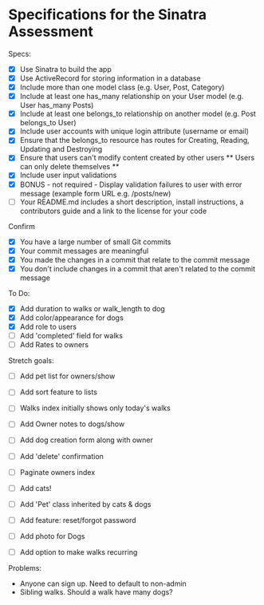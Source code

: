 # Specifications for the Sinatra Assessment

Specs:
- [x] Use Sinatra to build the app
- [x] Use ActiveRecord for storing information in a database
- [x] Include more than one model class (e.g. User, Post, Category)
- [x] Include at least one has_many relationship on your User model (e.g. User has_many Posts)
- [x] Include at least one belongs_to relationship on another model (e.g. Post belongs_to User)
- [x] Include user accounts with unique login attribute (username or email)
- [x] Ensure that the belongs_to resource has routes for Creating, Reading, Updating and Destroying
- [x] Ensure that users can't modify content created by other users ** Users can only delete themselves **
- [x] Include user input validations
- [x] BONUS - not required - Display validation failures to user with error message (example form URL e.g. /posts/new)
- [ ] Your README.md includes a short description, install instructions, a contributors guide and a link to the license for your code

Confirm
- [x] You have a large number of small Git commits
- [x] Your commit messages are meaningful
- [x] You made the changes in a commit that relate to the commit message
- [x] You don't include changes in a commit that aren't related to the commit message

To Do:
- [x] Add duration to walks or walk_length to dog
- [x] Add color/appearance for dogs
- [x] Add role to users
- [ ] Add 'completed' field for walks
- [ ] Add Rates to owners

Stretch goals:
- [ ] Add pet list for owners/show
- [ ] Add sort feature to lists
- [ ] Walks index initially shows only today's walks
- [ ] Add Owner notes to dogs/show
- [ ] Add dog creation form along with owner
- [ ] Add 'delete' confirmation
- [ ] Paginate owners index
- [ ] Add cats!
- [ ] Add 'Pet' class inherited by cats & dogs
- [ ] Add feature: reset/forgot password
- [ ] Add photo for Dogs
- [ ] Add option to make walks recurring


Problems:
- Anyone can sign up. Need to default to non-admin
- Sibling walks. Should a walk have many dogs?
